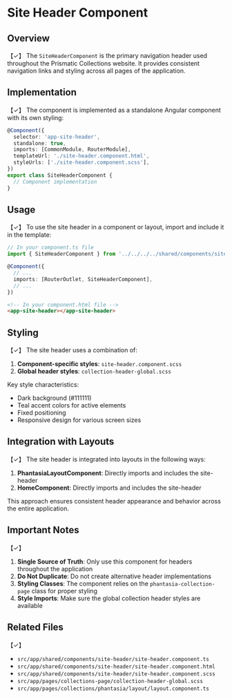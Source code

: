 # Site Header Component

## Overview
【✓】
The `SiteHeaderComponent` is the primary navigation header used throughout the Prismatic Collections website. It provides consistent navigation links and styling across all pages of the application.

## Implementation
【✓】
The component is implemented as a standalone Angular component with its own styling:

```typescript
@Component({
  selector: 'app-site-header',
  standalone: true,
  imports: [CommonModule, RouterModule],
  templateUrl: './site-header.component.html',
  styleUrls: ['./site-header.component.scss'],
})
export class SiteHeaderComponent {
  // Component implementation
}
```

## Usage
【✓】
To use the site header in a component or layout, import and include it in the template:

```typescript
// In your component.ts file
import { SiteHeaderComponent } from '../../../../shared/components/site-header/site-header.component';

@Component({
  // ...
  imports: [RouterOutlet, SiteHeaderComponent],
  // ...
})
```

```html
<!-- In your component.html file -->
<app-site-header></app-site-header>
```

## Styling
【✓】
The site header uses a combination of:

1. **Component-specific styles**: `site-header.component.scss`
2. **Global header styles**: `collection-header-global.scss` 

Key style characteristics:
- Dark background (#111111)
- Teal accent colors for active elements
- Fixed positioning
- Responsive design for various screen sizes

## Integration with Layouts
【✓】
The site header is integrated into layouts in the following ways:

1. **PhantasiaLayoutComponent**: Directly imports and includes the site-header
2. **HomeComponent**: Directly imports and includes the site-header

This approach ensures consistent header appearance and behavior across the entire application.

## Important Notes
【✓】
1. **Single Source of Truth**: Only use this component for headers throughout the application
2. **Do Not Duplicate**: Do not create alternative header implementations
3. **Styling Classes**: The component relies on the `phantasia-collection-page` class for proper styling
4. **Style Imports**: Make sure the global collection header styles are available

## Related Files
【✓】
- `src/app/shared/components/site-header/site-header.component.ts`
- `src/app/shared/components/site-header/site-header.component.html`
- `src/app/shared/components/site-header/site-header.component.scss`
- `src/app/pages/collections-page/collection-header-global.scss`
- `src/app/pages/collections/phantasia/layout/layout.component.ts` 